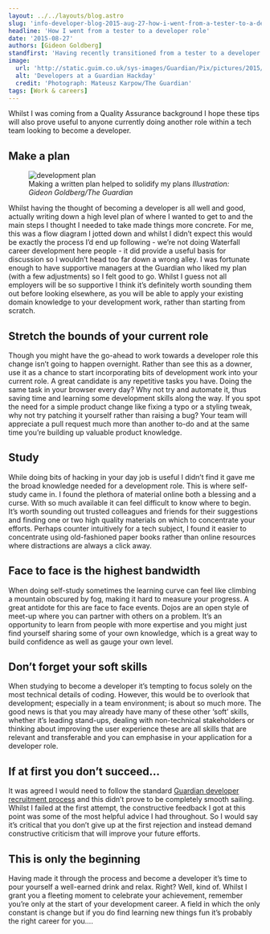 ```yaml
---
layout: ../../layouts/blog.astro
slug: 'info-developer-blog-2015-aug-27-how-i-went-from-a-tester-to-a-developer-role'
headline: 'How I went from a tester to a developer role'
date: '2015-08-27'
authors: [Gideon Goldberg]
standfirst: 'Having recently transitioned from a tester to a developer role, I thought I’d share some tips gathered along the way. '
image:
  url: 'http://static.guim.co.uk/sys-images/Guardian/Pix/pictures/2015/8/25/1440499772105/d384b3b0-8944-4d70-a319-5b9aeb51f0ba-1020x612.jpeg'
  alt: 'Developers at a Guardian Hackday'
  credit: 'Photograph: Mateusz Karpow/The Guardian'
tags: [Work & careers]
---
```


Whilst I was coming from a Quality Assurance background I hope these tips will also prove useful to anyone currently doing another role within a tech team looking to become a developer.

Make a plan
-----------


   <figure>
   <img alt="development plan" src="https://i.guim.co.uk/img/static/sys-images/Guardian/Pix/pictures/2015/8/25/1440501101225/61d7431a-87c7-4b70-b252-176de6db8b42-721x1020.png?width=620&quality=45&auto=format&fit=max&dpr=2&s=dd092819f2c1a96d8af65fbfe4b7f15a" loading="lazy" />
   <figcaption>
     Making a written plan helped to solidify my plans
    <i>Illustration: Gideon Goldberg/The Guardian</i>
    </figcaption>
    </figure>

Whilst having the thought of becoming a developer is all well and good, actually writing down a high level plan of where I wanted to get to and the main steps I thought I needed to take made things more concrete. For me, this was a flow diagram I jotted down and whilst I didn’t expect this would be exactly the process I’d end up following - we’re not doing Waterfall career development here people - it did provide a useful basis for discussion so I wouldn’t head too far down a wrong alley. I was fortunate enough to have supportive managers at the Guardian who liked my plan (with a few adjustments) so I felt good to go. Whilst I guess not all employers will be so supportive I think it’s definitely worth sounding them out before looking elsewhere, as you will be able to apply your existing domain knowledge to your development work, rather than starting from scratch.

Stretch the bounds of your current role
---------------------------------------

Though you might have the go-ahead to work towards a developer role this change isn’t going to happen overnight. Rather than see this as a downer, use it as a chance to start incorporating bits of development work into your current role. A great candidate is any repetitive tasks you have. Doing the same task in your browser every day? Why not try and automate it, thus saving time and learning some development skills along the way. If you spot the need for a simple product change like fixing a typo or a styling tweak, why not try patching it yourself rather than raising a bug? Your team will appreciate a pull request much more than another to-do and at the same time you’re building up valuable product knowledge.

Study
-----

While doing bits of hacking in your day job is useful I didn’t find it gave me the broad knowledge needed for a development role. This is where self-study came in. I found the plethora of material online both a blessing and a curse. With so much available it can feel difficult to know where to begin. It’s worth sounding out trusted colleagues and friends for their suggestions and finding one or two high quality materials on which to concentrate your efforts. Perhaps counter intuitively for a tech subject, I found it easier to concentrate using old-fashioned paper books rather than online resources where distractions are always a click away.

Face to face is the highest bandwidth
-------------------------------------

When doing self-study sometimes the learning curve can feel like climbing a mountain obscured by fog, making it hard to measure your progress. A great antidote for this are face to face events. Dojos are an open style of meet-up where you can partner with others on a problem. It’s an opportunity to learn from people with more expertise and you might just find yourself sharing some of your own knowledge, which is a great way to build confidence as well as gauge your own level.

Don’t forget your soft skills
-----------------------------

When studying to become a developer it’s tempting to focus solely on the most technical details of coding. However, this would be to overlook that development; especially in a team environment; is about so much more. The good news is that you may already have many of these other ‘soft’ skills, whether it’s leading stand-ups, dealing with non-technical stakeholders or thinking about improving the user experience these are all skills that are relevant and transferable and you can emphasise in your application for a developer role.

If at first you don’t succeed…
------------------------------

It was agreed I would need to follow the standard [Guardian developer recruitment process](https://www.theguardian.com/info/developer-blog/2015/jan/20/how-does-the-guardian-recruit-developers) and this didn’t prove to be completely smooth sailing. Whilst I failed at the first attempt, the constructive feedback I got at this point was some of the most helpful advice I had throughout. So I would say it’s critical that you don’t give up at the first rejection and instead demand constructive criticism that will improve your future efforts.

This is only the beginning
--------------------------

Having made it through the process and become a developer it’s time to pour yourself a well-earned drink and relax. Right? Well, kind of. Whilst I grant you a fleeting moment to celebrate your achievement, remember you’re only at the start of your development career. A field in which the only constant is change but if you do find learning new things fun it’s probably the right career for you….
